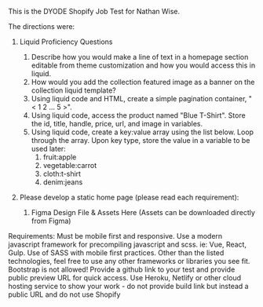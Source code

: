 This is the DYODE Shopify Job Test for Nathan Wise.

The directions were:

1. Liquid Proficiency Questions
    1. Describe how you would make a line of text in a homepage section editable from theme customization and how you would access this in liquid.
    2. How would you add the collection featured image as a banner on the collection liquid template?
    3. Using liquid code and HTML, create a simple pagination container, "< 1 2 ... 5 >".
    4. Using liquid code, access the product named "Blue T-Shirt". Store the id, title, handle, price, url, and image in variables.
    5. Using liquid code, create a key:value array using the list below. Loop through the array. Upon key type, store the value in a variable to be used later:
        1. fruit:apple
        2. vegetable:carrot
        3. cloth:t-shirt
        4. denim:jeans


2. Please develop a static home page (please read each requirement): 


    1. Figma Design File & Assets Here (Assets can be downloaded directly from Figma)

Requirements:
    Must be mobile first and responsive.
    Use a modern javascript framework for precompiling javascript and scss. ie: Vue, React, Gulp. 
    Use of SASS with mobile first practices.
    Other than the listed technologies, feel free to use any other frameworks or libraries you see fit. Bootstrap is not allowed!
    Provide a github link to your test and provide public preview URL for quick access.
    Use Heroku, Netlify or other cloud hosting service to show your work - do not provide build link but instead a public URL and do not use Shopify 

